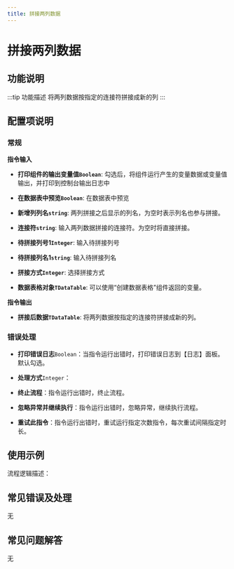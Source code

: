 ```yaml
---
title: 拼接两列数据
---
```


# 拼接两列数据

## 功能说明

:::tip 功能描述
将两列数据按指定的连接符拼接成新的列
:::

## 配置项说明

### 常规

**指令输入**

- **打印组件的输出变量值`Boolean`**: 勾选后，将组件运行产生的变量数据或变量值输出，并打印到控制台输出日志中

- **在数据表中预览`Boolean`**: 在数据表中预览

- **新增列列名`string`**: 两列拼接之后显示的列名，为空时表示列名也参与拼接。

- **连接符`string`**: 输入两列数据拼接的连接符。为空时将直接拼接。

- **待拼接列号1`Integer`**: 输入待拼接列号

- **待拼接列名1`string`**: 输入待拼接列名

- **拼接方式`Integer`**: 选择拼接方式

- **数据表格对象`TDataTable`**: 可以使用“创建数据表格”组件返回的变量。


**指令输出**

- **拼接后数据`TDataTable`**: 将两列数据按指定的连接符拼接成新的列。

### 错误处理

- **打印错误日志**`Boolean`：当指令运行出错时，打印错误日志到【日志】面板。默认勾选。

- **处理方式**`Integer`：

 - **终止流程**：指令运行出错时，终止流程。

 - **忽略异常并继续执行**：指令运行出错时，忽略异常，继续执行流程。

 - **重试此指令**：指令运行出错时，重试运行指定次数指令，每次重试间隔指定时长。

## 使用示例

流程逻辑描述：

## 常见错误及处理

无

## 常见问题解答

无

